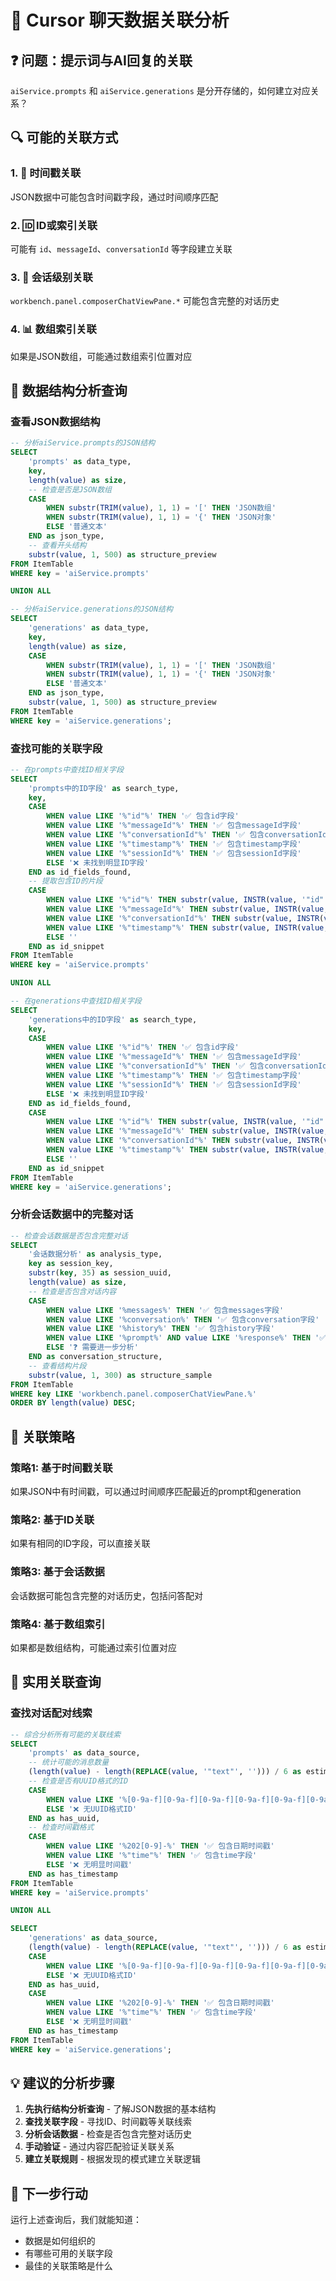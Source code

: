 # 🔗 Cursor 聊天数据关联分析

## ❓ 问题：提示词与AI回复的关联

`aiService.prompts` 和 `aiService.generations` 是分开存储的，如何建立对应关系？

## 🔍 可能的关联方式

### 1. 📅 时间戳关联
JSON数据中可能包含时间戳字段，通过时间顺序匹配

### 2. 🆔 ID或索引关联  
可能有 `id`、`messageId`、`conversationId` 等字段建立关联

### 3. 💬 会话级别关联
`workbench.panel.composerChatViewPane.*` 可能包含完整的对话历史

### 4. 📊 数组索引关联
如果是JSON数组，可能通过数组索引位置对应

## 🔎 数据结构分析查询

### 查看JSON数据结构
```sql
-- 分析aiService.prompts的JSON结构
SELECT 
    'prompts' as data_type,
    key,
    length(value) as size,
    -- 检查是否是JSON数组
    CASE 
        WHEN substr(TRIM(value), 1, 1) = '[' THEN 'JSON数组'
        WHEN substr(TRIM(value), 1, 1) = '{' THEN 'JSON对象'
        ELSE '普通文本'
    END as json_type,
    -- 查看开头结构
    substr(value, 1, 500) as structure_preview
FROM ItemTable 
WHERE key = 'aiService.prompts'

UNION ALL

-- 分析aiService.generations的JSON结构
SELECT 
    'generations' as data_type,
    key,
    length(value) as size,
    CASE 
        WHEN substr(TRIM(value), 1, 1) = '[' THEN 'JSON数组'
        WHEN substr(TRIM(value), 1, 1) = '{' THEN 'JSON对象'
        ELSE '普通文本'
    END as json_type,
    substr(value, 1, 500) as structure_preview
FROM ItemTable 
WHERE key = 'aiService.generations';
```

### 查找可能的关联字段
```sql
-- 在prompts中查找ID相关字段
SELECT 
    'prompts中的ID字段' as search_type,
    key,
    CASE 
        WHEN value LIKE '%"id"%' THEN '✅ 包含id字段'
        WHEN value LIKE '%"messageId"%' THEN '✅ 包含messageId字段'
        WHEN value LIKE '%"conversationId"%' THEN '✅ 包含conversationId字段'
        WHEN value LIKE '%"timestamp"%' THEN '✅ 包含timestamp字段'
        WHEN value LIKE '%"sessionId"%' THEN '✅ 包含sessionId字段'
        ELSE '❌ 未找到明显ID字段'
    END as id_fields_found,
    -- 提取包含ID的片段
    CASE 
        WHEN value LIKE '%"id"%' THEN substr(value, INSTR(value, '"id"') - 50, 150)
        WHEN value LIKE '%"messageId"%' THEN substr(value, INSTR(value, '"messageId"') - 50, 150)
        WHEN value LIKE '%"conversationId"%' THEN substr(value, INSTR(value, '"conversationId"') - 50, 150)
        WHEN value LIKE '%"timestamp"%' THEN substr(value, INSTR(value, '"timestamp"') - 50, 150)
        ELSE ''
    END as id_snippet
FROM ItemTable 
WHERE key = 'aiService.prompts'

UNION ALL

-- 在generations中查找ID相关字段
SELECT 
    'generations中的ID字段' as search_type,
    key,
    CASE 
        WHEN value LIKE '%"id"%' THEN '✅ 包含id字段'
        WHEN value LIKE '%"messageId"%' THEN '✅ 包含messageId字段'
        WHEN value LIKE '%"conversationId"%' THEN '✅ 包含conversationId字段'
        WHEN value LIKE '%"timestamp"%' THEN '✅ 包含timestamp字段'
        WHEN value LIKE '%"sessionId"%' THEN '✅ 包含sessionId字段'
        ELSE '❌ 未找到明显ID字段'
    END as id_fields_found,
    CASE 
        WHEN value LIKE '%"id"%' THEN substr(value, INSTR(value, '"id"') - 50, 150)
        WHEN value LIKE '%"messageId"%' THEN substr(value, INSTR(value, '"messageId"') - 50, 150)
        WHEN value LIKE '%"conversationId"%' THEN substr(value, INSTR(value, '"conversationId"') - 50, 150)
        WHEN value LIKE '%"timestamp"%' THEN substr(value, INSTR(value, '"timestamp"') - 50, 150)
        ELSE ''
    END as id_snippet
FROM ItemTable 
WHERE key = 'aiService.generations';
```

### 分析会话数据中的完整对话
```sql
-- 检查会话数据是否包含完整对话
SELECT 
    '会话数据分析' as analysis_type,
    key as session_key,
    substr(key, 35) as session_uuid,
    length(value) as size,
    -- 检查是否包含对话内容
    CASE 
        WHEN value LIKE '%messages%' THEN '✅ 包含messages字段'
        WHEN value LIKE '%conversation%' THEN '✅ 包含conversation字段'
        WHEN value LIKE '%history%' THEN '✅ 包含history字段'
        WHEN value LIKE '%prompt%' AND value LIKE '%response%' THEN '✅ 包含prompt和response'
        ELSE '❓ 需要进一步分析'
    END as conversation_structure,
    -- 查看结构片段
    substr(value, 1, 300) as structure_sample
FROM ItemTable 
WHERE key LIKE 'workbench.panel.composerChatViewPane.%'
ORDER BY length(value) DESC;
```

## 🧩 关联策略

### 策略1: 基于时间戳关联
如果JSON中有时间戳，可以通过时间顺序匹配最近的prompt和generation

### 策略2: 基于ID关联
如果有相同的ID字段，可以直接关联

### 策略3: 基于会话数据
会话数据可能包含完整的对话历史，包括问答配对

### 策略4: 基于数组索引
如果都是数组结构，可能通过索引位置对应

## 🔧 实用关联查询

### 查找对话配对线索
```sql
-- 综合分析所有可能的关联线索
SELECT 
    'prompts' as data_source,
    -- 统计可能的消息数量
    (length(value) - length(REPLACE(value, '"text"', ''))) / 6 as estimated_message_count,
    -- 检查是否有UUID格式的ID
    CASE 
        WHEN value LIKE '%[0-9a-f][0-9a-f][0-9a-f][0-9a-f][0-9a-f][0-9a-f][0-9a-f][0-9a-f]-%' THEN '✅ 包含UUID格式ID'
        ELSE '❌ 无UUID格式ID'
    END as has_uuid,
    -- 检查时间戳格式
    CASE 
        WHEN value LIKE '%202[0-9]-%' THEN '✅ 包含日期时间戳'
        WHEN value LIKE '%"time"%' THEN '✅ 包含time字段'
        ELSE '❌ 无明显时间戳'
    END as has_timestamp
FROM ItemTable 
WHERE key = 'aiService.prompts'

UNION ALL

SELECT 
    'generations' as data_source,
    (length(value) - length(REPLACE(value, '"text"', ''))) / 6 as estimated_message_count,
    CASE 
        WHEN value LIKE '%[0-9a-f][0-9a-f][0-9a-f][0-9a-f][0-9a-f][0-9a-f][0-9a-f][0-9a-f]-%' THEN '✅ 包含UUID格式ID'
        ELSE '❌ 无UUID格式ID'
    END as has_uuid,
    CASE 
        WHEN value LIKE '%202[0-9]-%' THEN '✅ 包含日期时间戳'
        WHEN value LIKE '%"time"%' THEN '✅ 包含time字段'
        ELSE '❌ 无明显时间戳'
    END as has_timestamp
FROM ItemTable 
WHERE key = 'aiService.generations';
```

## 💡 建议的分析步骤

1. **先执行结构分析查询** - 了解JSON数据的基本结构
2. **查找关联字段** - 寻找ID、时间戳等关联线索  
3. **分析会话数据** - 检查是否包含完整对话历史
4. **手动验证** - 通过内容匹配验证关联关系
5. **建立关联规则** - 根据发现的模式建立关联逻辑

## 🎯 下一步行动

运行上述查询后，我们就能知道：
- 数据是如何组织的
- 有哪些可用的关联字段
- 最佳的关联策略是什么 